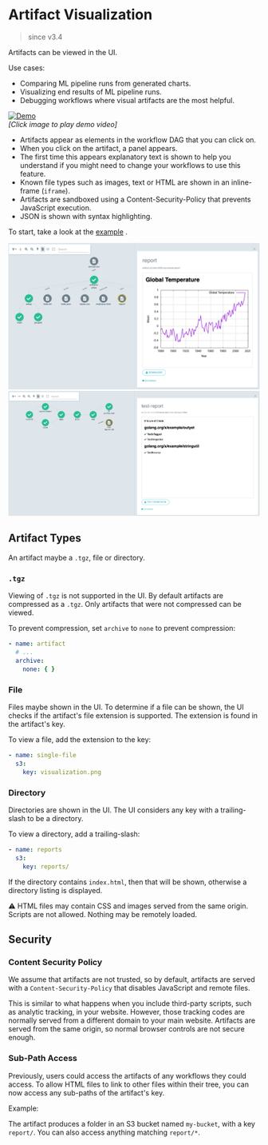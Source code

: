 # Artifact Visualization

> since v3.4

Artifacts can be viewed in the UI.

Use cases:

* Comparing ML pipeline runs from generated charts.
* Visualizing end results of ML pipeline runs.
* Debugging workflows where visual artifacts are the most helpful.

[![Demo](https://img.youtube.com/vi/whoRfYY9Fhk/0.jpg)](https://youtu.be/whoRfYY9Fhk)<br>
*[Click image to play demo video]*

* Artifacts appear as elements in the workflow DAG that you can click on.
* When you click on the artifact, a panel appears.
* The first time this appears explanatory text is shown to help you understand if you might need to change your
  workflows to use this feature.
* Known file types such as images, text or HTML are shown in an inline-frame (`iframe`).
* Artifacts are sandboxed using a Content-Security-Policy that prevents JavaScript execution.
* JSON is shown with syntax highlighting.

To start, take a look at
the [example](https://github.com/argoproj/argo-workflows/blob/master/examples/artifacts-workflowtemplate.yaml)
.

![Graph Report](assets/graph-report.png)
![Test Report](assets/test-report.png)

## Artifact Types

An artifact maybe a `.tgz`, file or directory.

### `.tgz`

Viewing of `.tgz` is not supported in the UI. By default artifacts are compressed as a `.tgz`. Only artifacts that were
not compressed can be viewed.

To prevent compression, set `archive` to `none` to prevent compression:

```yaml
- name: artifact
  # ...
  archive:
    none: { }
```

### File

Files maybe shown in the UI. To determine if a file can be shown, the UI checks if the artifact's file extension is
supported. The extension is found in the artifact's key.

To view a file, add the extension to the key:

```yaml
- name: single-file
  s3:
    key: visualization.png
```

### Directory

Directories are shown in the UI. The UI considers any key with a trailing-slash to be a directory.

To view a directory, add a trailing-slash:

```yaml
- name: reports
  s3:
    key: reports/
```

If the directory contains `index.html`, then that will be shown, otherwise a directory listing is displayed.

⚠️ HTML files may contain CSS and images served from the same origin. Scripts are not allowed. Nothing may be remotely
loaded.

## Security

### Content Security Policy

We assume that artifacts are not trusted, so by default, artifacts are served with a `Content-Security-Policy` that
disables JavaScript and remote files.

This is similar to what happens when you include third-party scripts, such as analytic tracking, in your website.
However, those tracking codes are normally served from a different domain to your main website. Artifacts are served
from the same origin, so normal browser controls are not secure enough.

### Sub-Path Access

Previously, users could access the artifacts of any workflows they could access. To allow HTML files to link to other files
within their tree, you can now access any sub-paths of the artifact's key.

Example:

The artifact produces a folder in an S3 bucket named `my-bucket`, with a key `report/`. You can also access anything
matching `report/*`.
